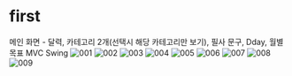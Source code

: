 # first
메인 화면 - 달력, 카테고리 2개(선택시 해당 카테고리만 보기), 필사 문구, Dday, 월별 목표
MVC
Swing
![001](https://github.com/rosy137/first/assets/128671943/2449a9b8-857d-4175-b808-54e572edc9ea)
![002](https://github.com/rosy137/first/assets/128671943/5341ef67-c4bb-47ce-9aeb-6f858c77842c)
![003](https://github.com/rosy137/first/assets/128671943/cb91758d-0f7a-49bd-a7c2-f957da664d9b)
![004](https://github.com/rosy137/first/assets/128671943/cb068938-8b9e-497c-90d3-a4baaab111d3)
![005](https://github.com/rosy137/first/assets/128671943/fa2f3275-612b-4f74-931e-f895d702640d)
![006](https://github.com/rosy137/first/assets/128671943/d11c3d7b-fd0a-4ccd-92d4-2c18ab13c698)
![007](https://github.com/rosy137/first/assets/128671943/a45440ec-585b-4e12-90d4-456a06a0f922)
![008](https://github.com/rosy137/first/assets/128671943/6be2e9cd-9b16-4d03-a510-b16958d53aae)
![009](https://github.com/rosy137/first/assets/128671943/acb805af-61f1-4b2a-b230-2e84407d518d)
